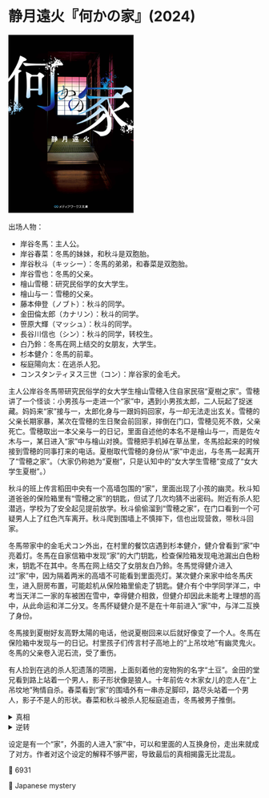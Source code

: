 # 静月遠火『何かの家』(2024)

<img src=images/2024_cover.jpg width=250/>

出场人物：
* 岸谷冬馬：主人公。
* 岸谷春菜：冬馬的妹妹，和秋斗是双胞胎。
* 岸谷秋斗（キッシー）：冬馬的弟弟，和春菜是双胞胎。
* 岸谷雪也：冬馬的父亲。
* 檜山雪穂：研究民俗学的女大学生。
* 檜山与一：雪穂的父亲。
* 藤本伸登（ノブト）：秋斗的同学。
* 金田倫太郎（カナリン）：秋斗的同学。
* 笹原大輝（マッシュ）：秋斗的同学。
* 長谷川信也（シン）：秋斗的同学，转校生。
* 白乃鈴：冬馬在网上结交的女朋友，大学生。
* 杉本健介：冬馬的前辈。
* 桜庭陽向太：在逃杀人犯。
* コンスタンティヌス三世（コン）：岸谷家的金毛犬。

主人公岸谷冬馬带研究民俗学的女大学生檜山雪穂入住自家民宿“夏樹之家”。雪穂讲了一个怪谈：小男孩与一走进一个“家”中，遇到小男孩太郎，二人玩起了捉迷藏。妈妈来“家”接与一，太郎化身与一跟妈妈回家，与一却无法走出玄关。雪穂的父亲长期家暴，某次在雪穂的生日聚会前回家，摔倒在门口，雪穂见死不救，父亲死亡。雪穂取出一本父亲与一的日记，里面自述他的本名不是檜山与一，而是佐々木与一，某日进入“家”中与檜山对换。雪穂把手机掉在草丛里，冬馬拾起来的时候接到雪穂的同事打来的电话。夏樹取代雪穂的身份从“家”中走出，与冬馬一起离开了“雪穂之家”。（大家仍称她为“夏樹”，只是认知中的“女大学生雪穂”变成了“女大学生夏樹”。）

秋斗的班上传言稻田中央有一个高墙包围的“家”，里面出现了小孩的幽灵。秋斗知道爸爸的保险箱里有“雪穂之家”的钥匙，但试了几次均猜不出密码。附近有杀人犯潜逃，学校为了安全起见提前放学。秋斗偷偷溜到“雪穂之家”，在门口看到一个可疑男人上了红色汽车离开。秋斗爬到围墙上不慎摔下，信也出现营救，带秋斗回家。

冬馬带家中的金毛犬コン外出，在村里的餐饮店遇到杉本健介，健介曾看到“家”中亮着灯。冬馬在自家信箱中发现“家”的大门钥匙，检查保险箱发现电池漏出白色粉末，钥匙不在其中。冬馬在网上结交了女朋友白乃鈴。冬馬觉得健介进入过“家”中，因为隔着两米的高墙不可能看到里面亮灯。某次健介来家中给冬馬庆生，进入厨房布置，可能趁机从保险箱里偷走了钥匙。健介有个中学同学洋二，中考当天洋二一家的车被困在雪中，幸得健介相救，但健介却因此未能考上理想的高中，从此命运和洋二分叉。冬馬怀疑健介是不是在十年前进入“家”中，与洋二互换了身份。

冬馬接到夏樹好友高野太陽的电话，他说夏樹回来以后就好像变了一个人。冬馬在保险箱中发现与一的日记。村里孩子们传言村子高地上的“上吊坟地”有幽灵鬼火。冬馬的父亲卷入泥石流，受了重伤。

有人捡到在逃的杀人犯遗落的项圈，上面刻着他的宠物狗的名字“土豆”。金田的堂兄看到路上站着一个男人，影子形状像是狼人。十年前佐々木家女儿的恋人在“上吊坟地”殉情自杀。春菜看到“家”的围墙外有一串赤足脚印，路尽头站着一个男人，影子不是人的形状。春菜和秋斗被杀人犯桜庭追击，冬馬被男子推倒。

<details><summary>真相</summary>

1. 雪穂决定自杀，进入“家”。夏樹变成雪穂走出，成为高野太陽的青梅竹马。真正的雪穂留在屋内。
2. コン为了救助在泥石流中受伤的岸谷雪也，进入“家”。雪穂变成コン走出，成为岸谷家的狗。真正的コン留在屋内。
3. 桜庭进入“家”。コン变成桜庭走出，作为杀人犯被警察通缉，影子没有人形。真正的桜庭留在屋内。
4. コン进入“家”。桜庭恢复本来身份走出，被制服。コン（其实是雪穂）留在屋内。
5. 夏樹进入“家”。真正的雪穂恢复本来身份走出。

十年前，檜山与一在佐々木家的祖坟上吊自杀，即“上吊坟地”传闻来源。檜山与一自杀并非殉情，而是因为在雪地中滑倒，无人帮助，感到心灰意冷。夏樹是冬馬的母亲，十年前得了不治之症，和冬馬的父亲雪也一起进入“家”，以雪也的身份走出，真正的雪也在“家”中呆了十年。
</details>

<details><summary>逆转</summary>
冬馬曾进入“家”中，桜庭变身冬馬回家，和白乃通话找凶手的是桜庭变成的冬馬。桜庭被项圈吸引进入“家”中，冬馬恢复身份。雪也是雪穂的亲生父亲。
</details>

设定是有一个“家”，外面的人进入“家”中，可以和里面的人互换身份，走出来就成了对方。作者对这个设定的解释不够严密，导致最后的真相揭露无比混乱。

:link: 6931

:file_folder: Japanese mystery
